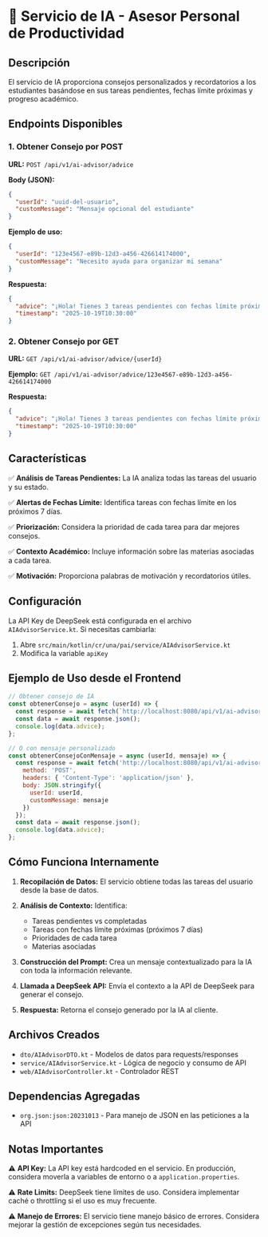 # 🤖 Servicio de IA - Asesor Personal de Productividad

## Descripción
El servicio de IA proporciona consejos personalizados y recordatorios a los estudiantes basándose en sus tareas pendientes, fechas límite próximas y progreso académico.

## Endpoints Disponibles

### 1. Obtener Consejo por POST
**URL:** `POST /api/v1/ai-advisor/advice`

**Body (JSON):**
```json
{
  "userId": "uuid-del-usuario",
  "customMessage": "Mensaje opcional del estudiante"
}
```

**Ejemplo de uso:**
```json
{
  "userId": "123e4567-e89b-12d3-a456-426614174000",
  "customMessage": "Necesito ayuda para organizar mi semana"
}
```

**Respuesta:**
```json
{
  "advice": "¡Hola! Tienes 3 tareas pendientes con fechas límite próximas...",
  "timestamp": "2025-10-19T10:30:00"
}
```

### 2. Obtener Consejo por GET
**URL:** `GET /api/v1/ai-advisor/advice/{userId}`

**Ejemplo:** `GET /api/v1/ai-advisor/advice/123e4567-e89b-12d3-a456-426614174000`

**Respuesta:**
```json
{
  "advice": "¡Hola! Tienes 3 tareas pendientes con fechas límite próximas...",
  "timestamp": "2025-10-19T10:30:00"
}
```

## Características

✅ **Análisis de Tareas Pendientes:** La IA analiza todas las tareas del usuario y su estado.

✅ **Alertas de Fechas Límite:** Identifica tareas con fechas límite en los próximos 7 días.

✅ **Priorización:** Considera la prioridad de cada tarea para dar mejores consejos.

✅ **Contexto Académico:** Incluye información sobre las materias asociadas a cada tarea.

✅ **Motivación:** Proporciona palabras de motivación y recordatorios útiles.

## Configuración

La API Key de DeepSeek está configurada en el archivo `AIAdvisorService.kt`. Si necesitas cambiarla:

1. Abre `src/main/kotlin/cr/una/pai/service/AIAdvisorService.kt`
2. Modifica la variable `apiKey`

## Ejemplo de Uso desde el Frontend

```javascript
// Obtener consejo de IA
const obtenerConsejo = async (userId) => {
  const response = await fetch(`http://localhost:8080/api/v1/ai-advisor/advice/${userId}`);
  const data = await response.json();
  console.log(data.advice);
};

// O con mensaje personalizado
const obtenerConsejoConMensaje = async (userId, mensaje) => {
  const response = await fetch('http://localhost:8080/api/v1/ai-advisor/advice', {
    method: 'POST',
    headers: { 'Content-Type': 'application/json' },
    body: JSON.stringify({
      userId: userId,
      customMessage: mensaje
    })
  });
  const data = await response.json();
  console.log(data.advice);
};
```

## Cómo Funciona Internamente

1. **Recopilación de Datos:** El servicio obtiene todas las tareas del usuario desde la base de datos.

2. **Análisis de Contexto:** Identifica:
   - Tareas pendientes vs completadas
   - Tareas con fechas límite próximas (próximos 7 días)
   - Prioridades de cada tarea
   - Materias asociadas

3. **Construcción del Prompt:** Crea un mensaje contextualizado para la IA con toda la información relevante.

4. **Llamada a DeepSeek API:** Envía el contexto a la API de DeepSeek para generar el consejo.

5. **Respuesta:** Retorna el consejo generado por la IA al cliente.

## Archivos Creados

- `dto/AIAdvisorDTO.kt` - Modelos de datos para requests/responses
- `service/AIAdvisorService.kt` - Lógica de negocio y consumo de API
- `web/AIAdvisorController.kt` - Controlador REST

## Dependencias Agregadas

- `org.json:json:20231013` - Para manejo de JSON en las peticiones a la API

## Notas Importantes

⚠️ **API Key:** La API key está hardcoded en el servicio. En producción, considera moverla a variables de entorno o a `application.properties`.

⚠️ **Rate Limits:** DeepSeek tiene límites de uso. Considera implementar caché o throttling si el uso es muy frecuente.

⚠️ **Manejo de Errores:** El servicio tiene manejo básico de errores. Considera mejorar la gestión de excepciones según tus necesidades.

